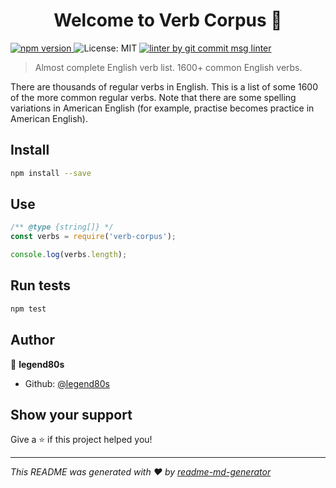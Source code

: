 <h1 align="center">Welcome to Verb Corpus 👋</h1>
<p>
  <a href="https://www.npmjs.com/package/verb-corpus" target="_blank">
    <img src="https://img.shields.io/npm/v/verb-corpus.svg" alt="npm version" />
  </a>

  <img alt="License: MIT" src="https://img.shields.io/badge/License-MIT-yellow.svg" />

  <a href="https://www.npmjs.com/package/git-commit-msg-linter" target="_blank">
    <img alt="linter by git commit msg linter" src="https://img.shields.io/badge/git-commit%20msg%20linter-blue" />
  </a>
</p>

> Almost complete English verb list. 1600+ common English verbs.

There are thousands of regular verbs in English. This is a list of some 1600 of the more common regular verbs. Note that there are some spelling variations in American English (for example, practise becomes practice in American English).

## Install

```sh
npm install --save
```

## Use

```javascript
/** @type {string[]} */
const verbs = require('verb-corpus');

console.log(verbs.length);
```

## Run tests

```sh
npm test
```

## Author

👤 **legend80s**

* Github: [@legend80s](https://github.com/legend80s)

## Show your support

Give a ⭐️ if this project helped you!

***
_This README was generated with ❤️ by [readme-md-generator](https://github.com/kefranabg/readme-md-generator)_
